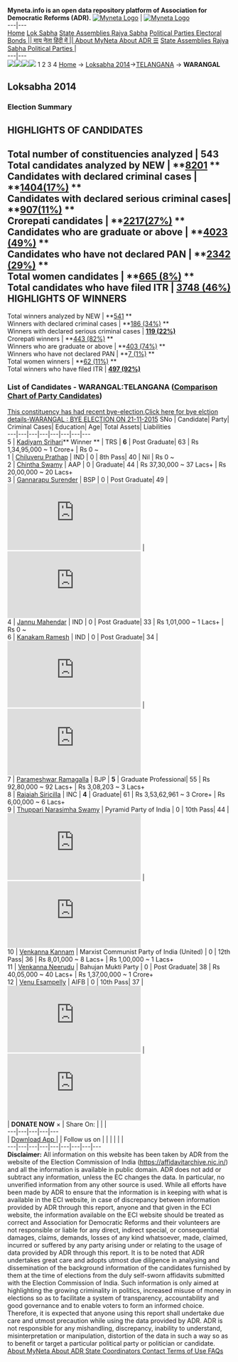 **Myneta.info is an open data repository platform of Association for Democratic Reforms (ADR).**
[![Myneta Logo](https://www.myneta.info/lib/img/myneta-logo.png)](https://www.myneta.info/) | [![Myneta Logo](https://www.myneta.info/lib/img/adr-logo.png)](https://adrindia.org)  
---|---  
[Home](https://www.myneta.info/) [Lok Sabha](https://www.myneta.info/#ls "Lok Sabha") [ State Assemblies ](https://www.myneta.info/#sa "State Assemblies") [Rajya Sabha](https://www.myneta.info/#rs "Rajya Sabha") [Political Parties ](https://www.myneta.info/party "Political Parties") [ Electoral Bonds ](https://www.myneta.info/electoral_bonds "Electoral Bonds") [ || माय नेता हिंदी में || ](https://translate.google.co.in/translate?prev=hp&hl=en&js=y&u=www.myneta.info&sl=en&tl=hi&history_state0=) [ About MyNeta ](https://adrindia.org/content/about-myneta) [ About ADR ](https://adrindia.org/about-adr/who-we-are) [☰](javascript:void\(0\))
[ State Assemblies ](https://www.myneta.info/#sa "State Assemblies") [ Rajya Sabha ](https://www.myneta.info/#rs "Rajya Sabha") [ Political Parties ](https://www.myneta.info/party "Political Parties")
|   
---|---  
![](https://www.myneta.info/lib/img/banner/banner-1.png)![](https://www.myneta.info/lib/img/banner/banner-2.png)![](https://www.myneta.info/lib/img/banner/banner-3.png)![](https://www.myneta.info/lib/img/banner/banner-4.png)
1  2  3  4 
[Home](https://www.myneta.info/) → [Loksabha 2014](https://www.myneta.info/ls2014/)→[TELANGANA](https://www.myneta.info/ls2014/index.php?action=show_constituencies&state_id=36) → **WARANGAL**
### 
## Loksabha 2014
###  Election Summary 
HIGHLIGHTS OF CANDIDATES  
---  
Total number of constituencies analyzed |  543   
Total candidates analyzed by NEW | **[8201](https://www.myneta.info/ls2014/index.php?action=summary&subAction=candidates_analyzed&sort=candidate#summary) **  
Candidates with declared criminal cases | **[1404(17%)](https://www.myneta.info/ls2014/index.php?action=summary&subAction=crime&sort=candidate#summary) **  
Candidates with declared serious criminal cases| **[907(11%)](https://www.myneta.info/ls2014/index.php?action=summary&subAction=serious_crime&sort=candidate#summary) **  
Crorepati candidates | **[2217(27%)](https://www.myneta.info/ls2014/index.php?action=summary&subAction=crorepati&sort=candidate#summary) **  
Candidates who are graduate or above | **[4023 (49%)](https://www.myneta.info/ls2014/index.php?action=summary&subAction=education&sort=candidate#summary) **  
Candidates who have not declared PAN | **[2342 (29%)](https://www.myneta.info/ls2014/index.php?action=summary&subAction=without_pan&sort=candidate#summary) **  
Total women candidates | **[665 (8%)](https://www.myneta.info/ls2014/index.php?action=summary&subAction=women_candidate&sort=candidate#summary) **  
Total candidates who have filed ITR | [**3748 (46%)**](https://www.myneta.info/ls2014/index.php?action=summary&subAction=filed_itr&sort=candidate#summary)  
HIGHLIGHTS OF WINNERS  
---  
Total winners analyzed by NEW | **[541](https://www.myneta.info/ls2014/index.php?action=summary&subAction=winner_analyzed&sort=candidate#summary) **  
Winners with declared criminal cases | **[186 (34%)](https://www.myneta.info/ls2014/index.php?action=summary&subAction=winner_crime&sort=candidate#summary) **  
Winners with declared serious criminal cases | **[119 (22%)](https://www.myneta.info/ls2014/index.php?action=summary&subAction=winner_serious_crime&sort=candidate#summary)**  
Crorepati winners | **[443 (82%)](https://www.myneta.info/ls2014/index.php?action=summary&subAction=winner_crorepati&sort=candidate#summary) **  
Winners who are graduate or above | **[403 (74%)](https://www.myneta.info/ls2014/index.php?action=summary&subAction=winner_education&sort=candidate#summary) **  
Winners who have not declared PAN | **[7 (1%)](https://www.myneta.info/ls2014/index.php?action=summary&subAction=winner_without_pan&sort=candidate#summary) **  
Total women winners | **[62 (11%)](https://www.myneta.info/ls2014/index.php?action=summary&subAction=winner_women&sort=candidate#summary) **  
Total winners who have filed ITR | [**497 (92%)**](https://www.myneta.info/ls2014/index.php?action=summary&subAction=winner_filed_itr&sort=candidate#summary)  
### List of Candidates - WARANGAL:TELANGANA ([Comparison Chart of Party Candidates](https://www.myneta.info/ls2014/comparisonchart.php?constituency_id=15))
[This constituency has had recent bye-election,Click here for bye elction details-WARANGAL : BYE ELECTION ON 21-11-2015](https://www.myneta.info/ls2014/index.php?action=show_candidates&constituency_id=550)
SNo | Candidate| Party| Criminal Cases| Education| Age| Total Assets| Liabilities  
---|---|---|---|---|---|---|---  
5  | [Kadiyam Srihari](https://www.myneta.info/ls2014/candidate.php?candidate_id=6405)** Winner ** | TRS | **6** | Post Graduate| 63 | Rs 1,34,95,000 ~ 1 Crore+ | Rs 0 ~   
1  | [Chiluveru Prathap](https://www.myneta.info/ls2014/candidate.php?candidate_id=6401) | IND | 0 | 8th Pass| 40 | Nil | Rs 0 ~   
2  | [Chintha Swamy](https://www.myneta.info/ls2014/candidate.php?candidate_id=6404) | AAP | 0 | Graduate| 44 | Rs 37,30,000 ~ 37 Lacs+ | Rs 20,00,000 ~ 20 Lacs+  
3  | [Gannarapu Surender](https://www.myneta.info/ls2014/candidate.php?candidate_id=6402) | BSP | 0 | Post Graduate| 49 | ![](https://myneta.info/image_v2.php?myneta_folder=ls2014&candidate_id=6402&col=ta) | ![](https://myneta.info/image_v2.php?myneta_folder=ls2014&candidate_id=6402&col=lia)  
4  | [Jannu Mahendar](https://www.myneta.info/ls2014/candidate.php?candidate_id=6408) | IND | 0 | Post Graduate| 33 | Rs 1,01,000 ~ 1 Lacs+ | Rs 0 ~   
6  | [Kanakam Ramesh](https://www.myneta.info/ls2014/candidate.php?candidate_id=6407) | IND | 0 | Post Graduate| 34 | ![](https://myneta.info/image_v2.php?myneta_folder=ls2014&candidate_id=6407&col=ta) | ![](https://myneta.info/image_v2.php?myneta_folder=ls2014&candidate_id=6407&col=lia)  
7  | [Parameshwar Ramagalla](https://www.myneta.info/ls2014/candidate.php?candidate_id=6410) | BJP | **5** | Graduate Professional| 55 | Rs 92,80,000 ~ 92 Lacs+ | Rs 3,08,203 ~ 3 Lacs+  
8  | [Rajaiah Siricilla](https://www.myneta.info/ls2014/candidate.php?candidate_id=4553) | INC | **4** | Graduate| 61 | Rs 3,53,62,961 ~ 3 Crore+ | Rs 6,00,000 ~ 6 Lacs+  
9  | [Thuppari Narasimha Swamy](https://www.myneta.info/ls2014/candidate.php?candidate_id=6403) | Pyramid Party of India | 0 | 10th Pass| 44 | ![](https://myneta.info/image_v2.php?myneta_folder=ls2014&candidate_id=6403&col=ta) | ![](https://myneta.info/image_v2.php?myneta_folder=ls2014&candidate_id=6403&col=lia)  
10  | [Venkanna Kannam](https://www.myneta.info/ls2014/candidate.php?candidate_id=6409) | Marxist Communist Party of India (United) | 0 | 12th Pass| 36 | Rs 8,01,000 ~ 8 Lacs+ | Rs 1,00,000 ~ 1 Lacs+  
11  | [Venkanna Neerudu](https://www.myneta.info/ls2014/candidate.php?candidate_id=6406) | Bahujan Mukti Party | 0 | Post Graduate| 38 | Rs 40,05,000 ~ 40 Lacs+ | Rs 1,37,00,000 ~ 1 Crore+  
12  | [Venu Esampelly](https://www.myneta.info/ls2014/candidate.php?candidate_id=4554) | AIFB | 0 | 10th Pass| 37 | ![](https://myneta.info/image_v2.php?myneta_folder=ls2014&candidate_id=4554&col=ta) | ![](https://myneta.info/image_v2.php?myneta_folder=ls2014&candidate_id=4554&col=lia)  
|  **DONATE NOW** × |  Share On:  | [](https://api.whatsapp.com/send?text=https%3A%2F%2Fmyneta.info%2Fpunjab2022%2Findex.php%3Faction%3Dshow_constituencies%26state_id%3D19) | [](https://www.facebook.com/sharer/sharer.php?u=https%3A%2F%2Fmyneta.info%2Fpunjab2022%2Findex.php%3Faction%3Dshow_constituencies%26state_id%3D19) | [](https://twitter.com/share?url=https%3A%2F%2Fmyneta.info%2Fpunjab2022%2Findex.php%3Faction%3Dshow_constituencies%26state_id%3D19)  
---|---|---|---|---  
| [ Download App ](https://play.google.com/store/apps/details?id=com.webrosoft.myneta1&pcampaignid=pcampaignidMKT-Other-global-all-co-prtnr-py-PartBadge-Mar2515-1) | [](https://play.google.com/store/apps/details?id=com.webrosoft.myneta1&pcampaignid=pcampaignidMKT-Other-global-all-co-prtnr-py-PartBadge-Mar2515-1) |  Follow us on  | [](https://www.facebook.com/adrindia.org/) | [](https://twitter.com/adrspeaks) | [](https://groups.google.com/g/national-election-watch?hl=en&pli=1) | [](https://www.instagram.com/adrspeaks/) | [](https://www.youtube.com/user/adrspeaks) | [](https://sharechat.com/profile/adrspeaks)  
---|---|---|---|---|---|---|---|---  
**Disclaimer:** All information on this website has been taken by ADR from the website of the Election Commission of India (https://affidavitarchive.nic.in/) and all the information is available in public domain. ADR does not add or subtract any information, unless the EC changes the data. In particular, no unverified information from any other source is used. While all efforts have been made by ADR to ensure that the information is in keeping with what is available in the ECI website, in case of discrepancy between information provided by ADR through this report, anyone and that given in the ECI website, the information available on the ECI website should be treated as correct and Association for Democratic Reforms and their volunteers are not responsible or liable for any direct, indirect special, or consequential damages, claims, demands, losses of any kind whatsoever, made, claimed, incurred or suffered by any party arising under or relating to the usage of data provided by ADR through this report. It is to be noted that ADR undertakes great care and adopts utmost due diligence in analysing and dissemination of the background information of the candidates furnished by them at the time of elections from the duly self-sworn affidavits submitted with the Election Commission of India. Such information is only aimed at highlighting the growing criminality in politics, increased misuse of money in elections so as to facilitate a system of transparency, accountability and good governance and to enable voters to form an informed choice. Therefore, it is expected that anyone using this report shall undertake due care and utmost precaution while using the data provided by ADR. ADR is not responsible for any mishandling, discrepancy, inability to understand, misinterpretation or manipulation, distortion of the data in such a way so as to benefit or target a particular political party or politician or candidate. 
[ About MyNeta ](https://adrindia.org/content/about-myneta) [ About ADR ](https://adrindia.org/about-adr/who-we-are) [ State Coordinators ](https://adrindia.org/about-adr/state-coordinators) [ Contact ](https://adrindia.org/contact-us) [ Terms of Use ](https://adrindia.org/content/adr-terms-use) [ FAQs ](https://adrindia.org/content/faqs)
